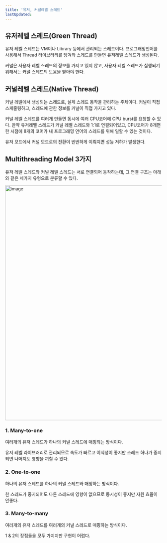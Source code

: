 ```yaml
---
title: '유저, 커널레벨 스레드'
lastUpdated: 
---
```


## 유저레벨 스레드(Green Thread)

유저 레벨 스레드는 VM이나 Library 등에서 관리되는 스레드이다. 프로그래밍언어를 사용해서 Thread 라이브러리를 당겨와 스레드를 만들면 유저레벨 스레드가 생성된다.

커널은 사용자 레벨 스레드의 정보를 가지고 있지 않고, 사용자 레벨 스레드가 실행되기 위해서는 커널 스레드의 도움을 받아야 한다.

## 커널레벨 스레드(Native Thread)

커널 레벨에서 생성되는 스레드로, 실제 스레드 동작을 관리하는 주체이다. 커널이 직접 스케줄링하고, 스레드에 관한 정보를 커널이 직접 가지고 있다.

커널 레벨 스레드를 여러개 만들면 동시에 여러 CPU코어에 CPU burst를 요청할 수 있다. 만약 유저레벨 스레드가 커널 레벨 스레드와 1:1로 연결되어있고, CPU코어가 8개면 한 시점에 8개의 코어가 내 프로그래밍 언어의 스레드를 위해 일할 수 있는 것이다. 

유저 모드에서 커널 모드로의 전환이 빈번하게 이뤄지면 성능 저하가 발생한다.

## Multithreading Model 3가지

유저 레벨 스레드와 커널 레벨 스레드는 서로 연결되어 동작하는데, 그 연결 구조는 아래와 같은 세가지 유형으로 분류할 수 있다.

<img width="754" alt="image" src="https://user-images.githubusercontent.com/81006587/233900046-bfc1cc76-67c8-4088-b845-b650c234e57f.png">

### 1. Many-to-one

여러개의 유저 스레드가 하나의 커널 스레드에 매핑되는 방식이다.

유저 레벨 라이브러리로 관리되므로 속도가 빠르고 이식성이 좋지만 스레드 하나가 중지되면 나머지도 영향을 끼칠 수 있다.

### 2. One-to-one

하나의 유저 스레드를 하나의 커널 스레드와 매핑하는 방식이다.

한 스레드가 중지되어도 다른 스레드에 영향이 없으므로 동시성이 좋지만 자원 효율이 안좋다.

### 3. Many-to-many

여러개의 유저 스레드를 여러개의 커널 스레드로 매핑하는 방식이다.

1 & 2의 장점들을 모두 가지지만 구현이 어렵다.
